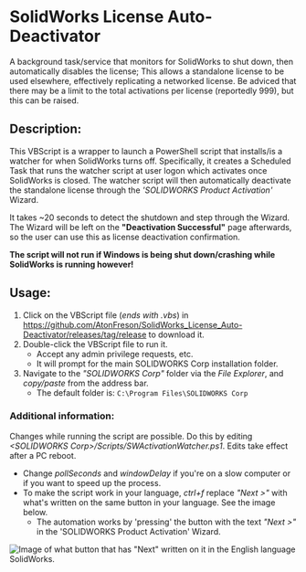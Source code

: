 # SolidWorks License Auto-Deactivator
A background task/service that monitors for SolidWorks to shut down, then automatically disables the license; This allows a standalone license to be used elsewhere, effectively replicating a networked license. Be adviced that there may be a limit to the total activations per license (reportedly 999), but this can be raised.

## Description:
This VBScript is a wrapper to launch a PowerShell script that installs/is a watcher for when SolidWorks turns off.
Specifically, it creates a Scheduled Task that runs the watcher script at user logon which activates once SolidWorks is closed. The watcher script will then automatically deactivate the standalone license through the *'SOLIDWORKS Product Activation'* Wizard.

It takes ~20 seconds to detect the shutdown and step through the Wizard.
The Wizard will be left on the **"Deactivation Successful"** page afterwards, so the user can use this as license deactivation confirmation.

**The script will not run if Windows is being shut down/crashing while SolidWorks is running however!**


## Usage:
1. Click on the VBScript file (*ends with .vbs*) in https://github.com/AtonFreson/SolidWorks_License_Auto-Deactivator/releases/tag/release to download it.
2. Double-click the VBScript file to run it.
    - Accept any admin privilege requests, etc. 
    - It will prompt for the main SOLIDWORKS Corp installation folder.
3. Navigate to the *"SOLIDWORKS Corp"* folder via the *File Explorer*, and *copy/paste* from the address bar.
    - The default folder is: `C:\Program Files\SOLIDWORKS Corp`

### Additional information:
Changes while running the script are possible. Do this by editing *\<SOLIDWORKS Corp\>/Scripts/SWActivationWatcher.ps1*. Edits take effect after a PC reboot.
- Change *pollSeconds* and *windowDelay* if you're on a slow computer or if you want to speed up the process.
- To make the script work in your language, *ctrl+f* replace *"Next >"* with what's written on the same button in your language. See the image below.
    - The automation works by 'pressing' the button with the text *"Next >"* in the 'SOLIDWORKS Product Activation' Wizard.

![Image of what button that has "Next" written on it in the English language SolidWorks.](https://i.imgur.com/KPhdSvo.png)
